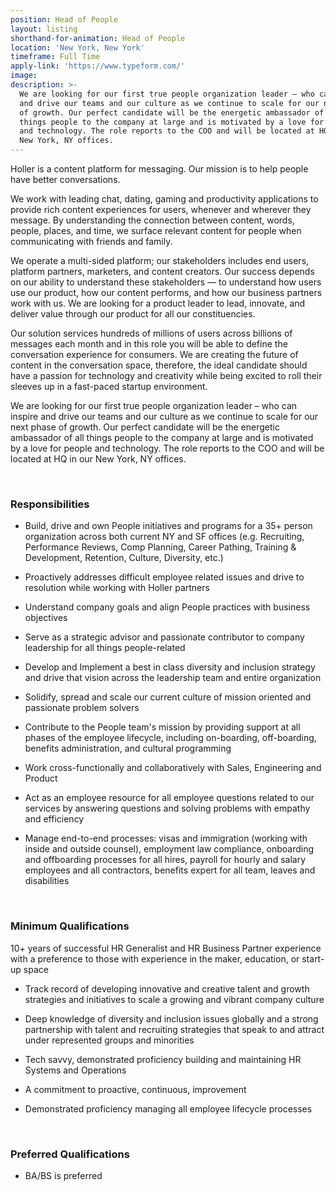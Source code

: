 ```yaml
---
position: Head of People
layout: listing
shorthand-for-animation: Head of People
location: 'New York, New York'
timeframe: Full Time
apply-link: 'https://www.typeform.com/'
image:
description: >-
  We are looking for our first true people organization leader – who can inspire
  and drive our teams and our culture as we continue to scale for our next phase
  of growth. Our perfect candidate will be the energetic ambassador of all
  things people to the company at large and is motivated by a love for people
  and technology. The role reports to the COO and will be located at HQ in our
  New York, NY offices.
---
```


Holler is a content platform for messaging. Our mission is to help people have better conversations.

We work with leading chat, dating, gaming and productivity applications to provide rich content experiences for users, whenever and wherever they message. By understanding the connection between content, words, people, places, and time, we surface relevant content for people when communicating with friends and family.

We operate a multi-sided platform; our stakeholders includes end users, platform partners, marketers, and content creators. Our success depends on our ability to understand these stakeholders — to understand how users use our product, how our content performs, and how our business partners work with us. We are looking for a product leader to lead, innovate, and deliver value through our product for all our constituencies.

Our solution services hundreds of millions of users across billions of messages each month and in this role you will be able to define the conversation experience for consumers. We are creating the future of content in the conversation space, therefore, the ideal candidate should have a passion for technology and creativity while being excited to roll their sleeves up in a fast-paced startup environment.

We are looking for our first true people organization leader – who can inspire and drive our teams and our culture as we continue to scale for our next phase of growth. Our perfect candidate will be the energetic ambassador of all things people to the company at large and is motivated by a love for people and technology. The role reports to the COO and will be located at HQ in our New York, NY offices.

&nbsp;

### **Responsibilities**

* Build, drive and own People initiatives and programs for a 35+ person organization across both current NY and SF offices (e.g. Recruiting, Performance Reviews, Comp Planning, Career Pathing, Training & Development, Retention, Culture, Diversity, etc.)

* Proactively addresses difficult employee related issues and drive to resolution while working with Holler partners

* Understand company goals and align People practices with business objectives

* Serve as a strategic advisor and passionate contributor to company leadership for all things people-related

* Develop and Implement a best in class diversity and inclusion strategy and drive that vision across the leadership team and entire organization

* Solidify, spread and scale our current culture of mission oriented and passionate problem solvers

* Contribute to the People team's mission by providing support at all phases of the employee lifecycle, including on-boarding, off-boarding, benefits administration, and cultural programming

* Work cross-functionally and collaboratively with Sales, Engineering and Product

* Act as an employee resource for all employee questions related to our services by answering questions and solving problems with empathy and efficiency

* Manage end-to-end processes: visas and immigration (working with inside and outside counsel), employment law compliance, onboarding and offboarding processes for all hires, payroll for hourly and salary employees and all contractors, benefits expert for all team, leaves and disabilities

&nbsp;

### **Minimum Qualifications**

10+ years of successful HR Generalist and HR Business Partner experience with a preference to those with experience in the maker, education, or start-up space

* Track record of developing innovative and creative talent and growth strategies and initiatives to scale a growing and vibrant company culture

* Deep knowledge of diversity and inclusion issues globally and a strong partnership with talent and recruiting strategies that speak to and attract under represented groups and minorities

* Tech savvy, demonstrated proficiency building and maintaining HR Systems and Operations

* A commitment to proactive, continuous, improvement

* Demonstrated proficiency managing all employee lifecycle processes

&nbsp;

### **Preferred Qualifications**

* BA/BS is preferred
